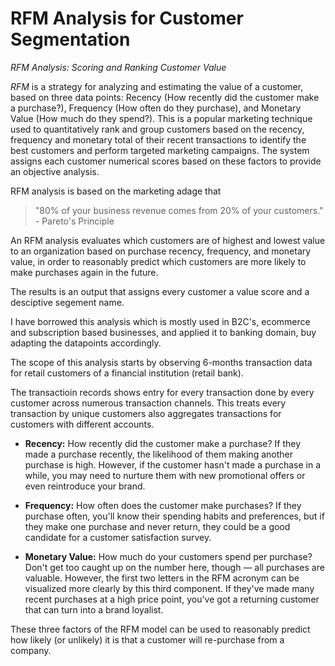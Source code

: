 # RFM Analysis for Customer Segmentation

*RFM Analysis: Scoring and Ranking Customer Value*

*RFM* is a strategy for analyzing and estimating the value of a customer, based on three data points: Recency (How recently did the customer make a purchase?), Frequency (How often do they purchase), and Monetary Value (How much do they spend?).  This is a popular marketing technique used to quantitatively rank and group customers based on the recency, frequency and monetary total of their recent transactions to identify the best customers and perform targeted marketing campaigns. The system assigns each customer numerical scores based on these factors to provide an objective analysis. 

RFM analysis is based on the marketing adage that 
>"80% of your business revenue comes from 20% of your customers." - Pareto's Principle

An RFM analysis evaluates which customers are of highest and lowest value to an organization based on purchase recency, frequency, and monetary value, in order to reasonably predict which customers are more likely to make purchases again in the future.

The results is an output that assigns every customer a value score and a desciptive segement name.

I have borrowed this analysis which is mostly used in B2C's, ecommerce and subscription based businesses, and applied it to banking domain, buy adapting the datapoints accordingly.

The scope of this analysis starts by observing 6-months transaction data for retail customers of a financial institution (retail bank).

The transactioin records shows entry for every transaction done by every customer across numerous transaction channels. This treats every transaction by unique customers also aggregates transactions for customers with different accounts.

- **Recency:** How recently did the customer make a purchase? If they made a purchase recently, the likelihood of them making another purchase is high. However, if the customer hasn't made a purchase in a while, you may need to nurture them with new promotional offers or even reintroduce your brand.

- **Frequency:** How often does the customer make purchases? If they purchase often, you'll know their spending habits and preferences, but if they make one purchase and never return, they could be a good candidate for a customer satisfaction survey.

- **Monetary Value:** How much do your customers spend per purchase? Don't get too caught up on the number here, though — all purchases are valuable. However, the first two letters in the RFM acronym can be visualized more clearly by this third component. If they've made many recent purchases at a high price point, you've got a returning customer that can turn into a brand loyalist.

These three factors of the RFM model can be used to reasonably predict how likely (or unlikely) it is that a customer will re-purchase from a company.

